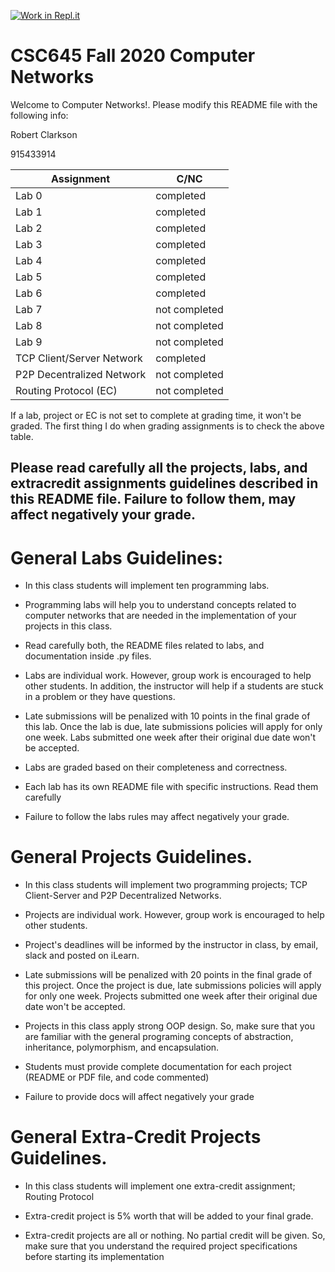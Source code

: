 [![Work in Repl.it](https://classroom.github.com/assets/work-in-replit-14baed9a392b3a25080506f3b7b6d57f295ec2978f6f33ec97e36a161684cbe9.svg)](https://classroom.github.com/online_ide?assignment_repo_id=3025446&assignment_repo_type=AssignmentRepo)
# CSC645 Fall 2020 Computer Networks
Welcome to Computer Networks!. Please modify this README file with the following info: 

Robert Clarkson

915433914

| Assignment                   |     C/NC      |
| ---------------------------- | ------------- |
| Lab 0                        | completed     |
| Lab 1                        | completed     |
| Lab 2                        | completed     |
| Lab 3                        | completed     |
| Lab 4                        | completed     |
| Lab 5                        | completed     |
| Lab 6                        | completed     |
| Lab 7                        | not completed |
| Lab 8                        | not completed |
| Lab 9                        | not completed |
| TCP Client/Server Network    | completed     |
| P2P Decentralized Network    | not completed |
| Routing Protocol (EC)        | not completed |


If a lab, project or EC is not set to complete at grading time, it won't be graded. The first thing I do when grading assignments is to check the above table. 

## Please read carefully all the projects, labs, and extracredit assignments guidelines described in this README file. Failure to follow them, may affect negatively your grade. 

# General Labs Guidelines:

* In this class students will implement ten programming labs.

* Programming labs will help you to understand concepts related to computer networks that are needed in the implementation of your projects in this class.  

* Read carefully both, the README files related to labs, and documentation inside .py files. 

* Labs are individual work. However, group work is encouraged to help other students. In addition, the instructor will help if a students are stuck in a problem or they have questions.

* Late submissions will be penalized with 10 points in the final grade of this lab. Once the lab is due, late submissions policies will apply for only one week. Labs submitted one week after their original due date won't be accepted.

* Labs are graded based on their completeness and correctness. 

* Each lab has its own README file with specific instructions. Read them carefully

* Failure to follow the labs rules may affect negatively your grade.

# General Projects Guidelines. 

* In this class students will implement two programming projects; TCP Client-Server and P2P Decentralized Networks. 

* Projects are individual work. However, group work is encouraged to help other students.

* Project's deadlines will be informed by the instructor in class, by email, slack and posted on iLearn. 

* Late submissions will be penalized with 20 points in the final grade of this project. Once the project is due, late submissions policies will apply for only one week. Projects submitted one week after their original due date won't be accepted.

* Projects in this class apply strong OOP design. So, make sure that you are familiar with the general programing concepts of abstraction, inheritance, polymorphism, and encapsulation. 

* Students must provide complete documentation for each project (README or PDF file, and code commented) 

* Failure to provide docs will affect negatively your grade

# General Extra-Credit Projects Guidelines. 

* In this class students will implement one extra-credit assignment; Routing Protocol 

* Extra-credit project is 5% worth that will be added to your final grade. 

* Extra-credit projects are all or nothing. No partial credit will be given. So, make sure that you understand the required project specifications before starting its implementation  
 

